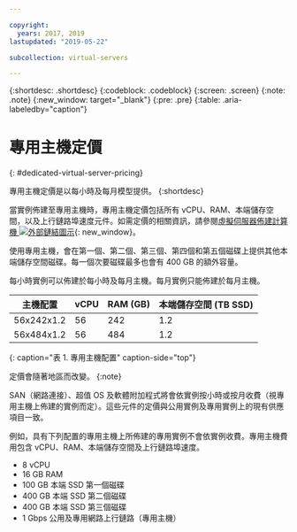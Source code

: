 ```yaml
---

copyright:
  years: 2017, 2019
lastupdated: "2019-05-22"

subcollection: virtual-servers

---
```


{:shortdesc: .shortdesc}
{:codeblock: .codeblock}
{:screen: .screen}
{:note: .note}
{:new_window: target="_blank"}
{:pre: .pre}
{:table: .aria-labeledby="caption"}

# 專用主機定價
{: #dedicated-virtual-server-pricing}

專用主機定價是以每小時及每月模型提供。
{:shortdesc}

當實例佈建至專用主機時，專用主機定價包括所有 vCPU、RAM、本端儲存空間，以及上行鏈路埠速度元件。如需定價的相關資訊，請參閱[虛擬伺服器佈建計算機 ![外部鏈結圖示](../icons/launch-glyph.svg "外部鏈結圖示")](https://www.ibm.com/cloud-computing/bluemix/virtual-servers/calculator){: new_window}。

使用專用主機，會在第一個、第二個、第三個、第四個和第五個磁碟上提供其他本端儲存空間磁碟。每一個次要磁碟最多也會有 400 GB 的額外容量。

每小時實例可以佈建於每小時及每月主機。每月實例只能佈建於每月主機。

|主機配置           |vCPU	|RAM (GB) |本端儲存空間 (TB SSD)  |
| ------------------ | ---- | -------- | ---------------------- |
| 56x242x1.2  	     |56 	|242    |        	1.2	          |
| 56x484x1.2         |56 	|   484    |          1.2           |
{: caption="表 1. 專用主機配置" caption-side="top"}

定價會隨著地區而改變。
{:note}

SAN（網路連接）、超值 OS 及軟體附加程式將會依實例按小時或按月收費（視專用主機上佈建的實例而定）。這些元件的定價與公用實例及專用實例上的現有供應項目一致。 

例如，具有下列配置的專用主機上所佈建的專用實例不會依實例收費。專用主機費用包含 vCPU、RAM、本端儲存空間及上行鏈路埠速度。 

* 8 vCPU
* 16 GB RAM
* 100 GB 本端 SSD 第一個磁碟
* 400 GB 本端 SSD 第二個磁碟
* 400 GB 本端 SSD 第三個磁碟
* 1 Gbps 公用及專用網路上行鏈路（專用主機） 

